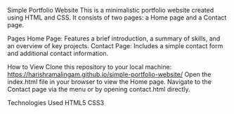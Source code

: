 Simple Portfolio Website
This is a minimalistic portfolio website created using HTML and CSS. It consists of two pages: a Home page and a Contact page.

Pages
Home Page: Features a brief introduction, a summary of skills, and an overview of key projects.
Contact Page: Includes a simple contact form and additional contact information.

How to View
Clone this repository to your local machine:
 https://harishramalingam.github.io/simple-portfolio-website/
Open the index.html file in your browser to view the Home page.
Navigate to the Contact page via the menu or by opening contact.html directly.

Technologies Used
HTML5
CSS3


